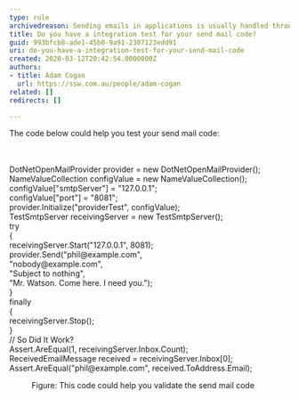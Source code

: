 ```yaml
---
type: rule
archivedreason: Sending emails in applications is usually handled through 3rd party providers nowadays e.g. SendGrid. As a result mail sending checks should be covered off by HealthChecks
title: Do you have a integration test for your send mail code?
guid: 993bfcb8-ade1-45b0-9a91-2307123edd91
uri: do-you-have-a-integration-test-for-your-send-mail-code
created: 2020-03-12T20:42:54.0000000Z
authors:
- title: Adam Cogan
  url: https://ssw.com.au/people/adam-cogan
related: []
redirects: []

---
```



The code below could help you test your send mail code&#58;​<br>
<br><excerpt class='endintro'></excerpt><br>
<p class="ssw15-rteElement-CodeArea">​DotNetOpenMailProvider provider = new DotNetOpenMailProvider();<br>NameValueCollection configValue = new NameValueCollection();<br>configValue[&quot;smtpServer&quot;] = &quot;127.0.0.1&quot;;<br>configValue[&quot;port&quot;] = &quot;8081&quot;;<br>provider.Initialize(&quot;providerTest&quot;, configValue);<br>TestSmtpServer receivingServer = new TestSmtpServer();<br>try<br>&#123;<br> receivingServer.Start(&quot;127.0.0.1&quot;, 8081);<br> provider.Send(&quot;phil@example.com&quot;, <br> &quot;nobody@example.com&quot;, <br> &quot;Subject to nothing&quot;, <br> &quot;Mr. Watson. Come here. I need you.&quot;);<br>&#125;<br>finally<br>&#123;<br> receivingServer.Stop();<br>&#125;<br>// So Did It Work?<br>Assert.AreEqual(1, receivingServer.Inbox.Count);<br>ReceivedEmailMessage received = receivingServer.Inbox[0];<br>Assert.AreEqual(&quot;phil@example.com&quot;, received.ToAddress.Email);</p><dd class="ssw15-rteElement-FigureGood">Figure&#58; This code could help you validate the send mail code​​<br></dd>


